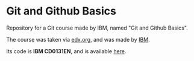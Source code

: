 # Git and Github Basics
Repository for a Git course made by IBM, named "Git and Github Basics".

The course was taken via [edx.org](https://www.edx.org/), and was made by [IBM](https://www.ibm.com/).

Its code is **IBM CD0131EN**, and is available [here](https://www.edx.org/es/learn/github/ibm-git-and-github-basics).
